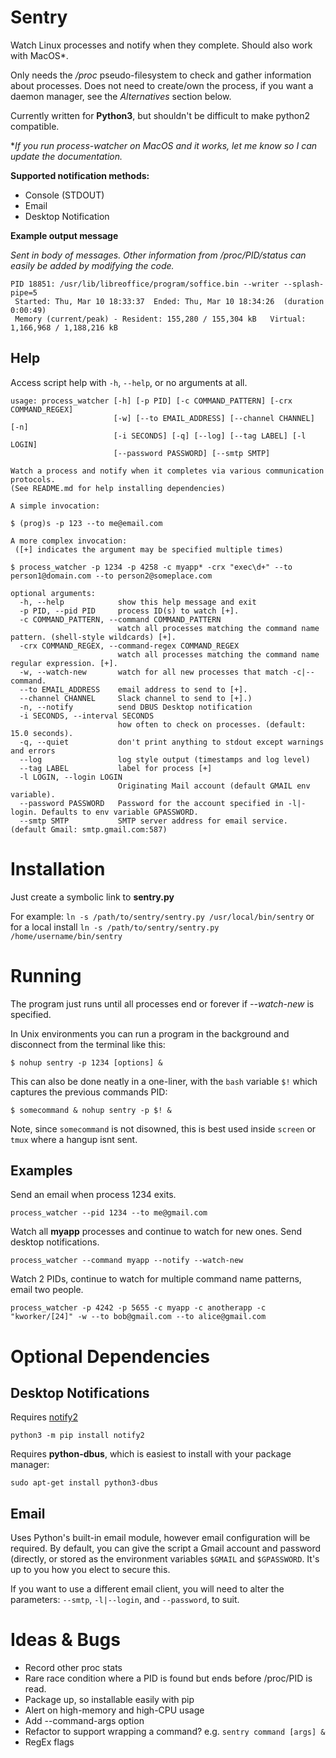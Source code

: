 
# Sentry
Watch Linux processes and notify when they complete. Should also work with MacOS*.

Only needs the */proc* pseudo-filesystem to check and gather information about processes. Does not need to create/own the process, if you want a daemon manager, see the *Alternatives* section below.

Currently written for **Python3**, but shouldn't be difficult to make python2 compatible.

\**If you run process-watcher on MacOS and it works, let me know so I can update the documentation.* 

**Supported notification methods:**

* Console (STDOUT)
* Email
* Desktop Notification

**Example output message**

*Sent in body of messages. Other information from /proc/PID/status can easily be added by modifying the code.*
```
PID 18851: /usr/lib/libreoffice/program/soffice.bin --writer --splash-pipe=5
 Started: Thu, Mar 10 18:33:37  Ended: Thu, Mar 10 18:34:26  (duration 0:00:49)
 Memory (current/peak) - Resident: 155,280 / 155,304 kB   Virtual: 1,166,968 / 1,188,216 kB
```

## Help

Access script help with `-h`, `--help`, or no arguments at all.

```
usage: process_watcher [-h] [-p PID] [-c COMMAND_PATTERN] [-crx COMMAND_REGEX]
                       [-w] [--to EMAIL_ADDRESS] [--channel CHANNEL] [-n]
                       [-i SECONDS] [-q] [--log] [--tag LABEL] [-l LOGIN]
                       [--password PASSWORD] [--smtp SMTP]

Watch a process and notify when it completes via various communication protocols.
(See README.md for help installing dependencies)

A simple invocation:

$ (prog)s -p 123 --to me@email.com

A more complex invocation:
 ([+] indicates the argument may be specified multiple times)

$ process_watcher -p 1234 -p 4258 -c myapp* -crx "exec\d+" --to person1@domain.com --to person2@someplace.com

optional arguments:
  -h, --help            show this help message and exit
  -p PID, --pid PID     process ID(s) to watch [+].
  -c COMMAND_PATTERN, --command COMMAND_PATTERN
                        watch all processes matching the command name pattern. (shell-style wildcards) [+].
  -crx COMMAND_REGEX, --command-regex COMMAND_REGEX
                        watch all processes matching the command name regular expression. [+].
  -w, --watch-new       watch for all new processes that match -c|--command.
  --to EMAIL_ADDRESS    email address to send to [+].
  --channel CHANNEL     Slack channel to send to [+].)
  -n, --notify          send DBUS Desktop notification
  -i SECONDS, --interval SECONDS
                        how often to check on processes. (default: 15.0 seconds).
  -q, --quiet           don't print anything to stdout except warnings and errors
  --log                 log style output (timestamps and log level)
  --tag LABEL           label for process [+]
  -l LOGIN, --login LOGIN
                        Originating Mail account (default GMAIL env variable).
  --password PASSWORD   Password for the account specified in -l|-login. Defaults to env variable GPASSWORD.
  --smtp SMTP           SMTP server address for email service. (default Gmail: smtp.gmail.com:587)
```

# Installation

Just create a symbolic link to **sentry.py**

For example: `ln -s /path/to/sentry/sentry.py /usr/local/bin/sentry` or for a local install `ln -s /path/to/sentry/sentry.py /home/username/bin/sentry`

# Running

The program just runs until all processes end or forever if *--watch-new* is specified.

In Unix environments you can run a program in the background and disconnect from the terminal like this:

`$ nohup sentry -p 1234 [options] &` 

This can also be done neatly in a one-liner, with the `bash` variable `$!` which captures the previous commands PID:

`$ somecommand & nohup sentry -p $! &`

Note, since `somecommand` is not disowned, this is best used inside `screen` or `tmux` where a hangup isnt sent.

## Examples
Send an email when process 1234 exits.

`process_watcher --pid 1234 --to me@gmail.com`

Watch all **myapp** processes and continue to watch for new ones. Send desktop notifications.

`process_watcher --command myapp --notify --watch-new`

Watch 2 PIDs, continue to watch for multiple command name patterns, email two people.

`process_watcher -p 4242 -p 5655 -c myapp -c anotherapp -c "kworker/[24]" -w --to bob@gmail.com --to alice@gmail.com`


# Optional Dependencies

## Desktop Notifications

Requires [notify2](https://notify2.readthedocs.org/en/latest)

`python3 -m pip install notify2`

Requires **python-dbus**, which is easiest to install with your package manager:

`sudo apt-get install python3-dbus`

## Email

Uses Python's built-in email module, however email configuration will be required. By default, you can give the script a Gmail account and password (directly, or stored as the environment variables `$GMAIL` and `$GPASSWORD`. It's up to you how you elect to secure this.

If you want to use a different email client, you will need to alter the parameters: `--smtp`, `-l|--login`, and `--password`, to suit.


# Ideas & Bugs
- Record other proc stats
- Rare race condition where a PID is found but ends before /proc/PID is read.
- Package up, so installable easily with pip
- Alert on high-memory and high-CPU usage
- Add --command-args option
- Refactor to support wrapping a command? e.g. `sentry command [args] &`
- RegEx flags
